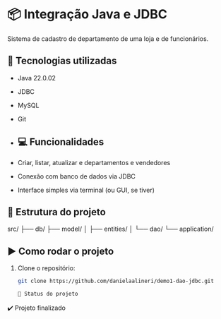 # 📦 Integração Java e JDBC
Sistema de cadastro de departamento de uma loja e de funcionários.

## 🚀 Tecnologias utilizadas

- Java 22.0.02  
- JDBC  
- MySQL  
- Git

- ## 💻 Funcionalidades

- Criar, listar, atualizar e departamentos e vendedores
- Conexão com banco de dados via JDBC
- Interface simples via terminal (ou GUI, se tiver)

## 📂 Estrutura do projeto

src/
├── db/
├── model/
│ ├── entities/
│ └── dao/
└── application/

## ▶️ Como rodar o projeto

1. Clone o repositório:
   ```bash
   git clone https://github.com/danielaalineri/demo1-dao-jdbc.git

   📝 Status do projeto

✔️ Projeto finalizado
